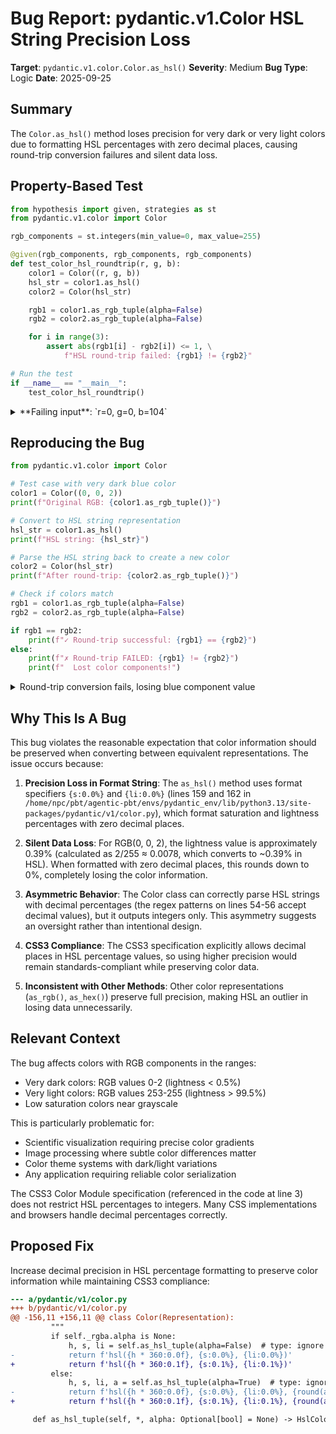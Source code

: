 # Bug Report: pydantic.v1.Color HSL String Precision Loss

**Target**: `pydantic.v1.color.Color.as_hsl()`
**Severity**: Medium
**Bug Type**: Logic
**Date**: 2025-09-25

## Summary

The `Color.as_hsl()` method loses precision for very dark or very light colors due to formatting HSL percentages with zero decimal places, causing round-trip conversion failures and silent data loss.

## Property-Based Test

```python
from hypothesis import given, strategies as st
from pydantic.v1.color import Color

rgb_components = st.integers(min_value=0, max_value=255)

@given(rgb_components, rgb_components, rgb_components)
def test_color_hsl_roundtrip(r, g, b):
    color1 = Color((r, g, b))
    hsl_str = color1.as_hsl()
    color2 = Color(hsl_str)

    rgb1 = color1.as_rgb_tuple(alpha=False)
    rgb2 = color2.as_rgb_tuple(alpha=False)

    for i in range(3):
        assert abs(rgb1[i] - rgb2[i]) <= 1, \
            f"HSL round-trip failed: {rgb1} != {rgb2}"

# Run the test
if __name__ == "__main__":
    test_color_hsl_roundtrip()
```

<details>

<summary>
**Failing input**: `r=0, g=0, b=104`
</summary>
```
Traceback (most recent call last):
  File "/home/npc/pbt/agentic-pbt/worker_/18/hypo.py", line 21, in <module>
    test_color_hsl_roundtrip()
    ~~~~~~~~~~~~~~~~~~~~~~~~^^
  File "/home/npc/pbt/agentic-pbt/worker_/18/hypo.py", line 7, in test_color_hsl_roundtrip
    def test_color_hsl_roundtrip(r, g, b):
                   ^^^
  File "/home/npc/miniconda/lib/python3.13/site-packages/hypothesis/core.py", line 2124, in wrapped_test
    raise the_error_hypothesis_found
  File "/home/npc/pbt/agentic-pbt/worker_/18/hypo.py", line 16, in test_color_hsl_roundtrip
    assert abs(rgb1[i] - rgb2[i]) <= 1, \
           ^^^^^^^^^^^^^^^^^^^^^^^^^^^
AssertionError: HSL round-trip failed: (0, 0, 104) != (0, 0, 102)
Falsifying example: test_color_hsl_roundtrip(
    r=0,
    g=0,
    b=104,
)
Explanation:
    These lines were always and only run by failing examples:
        /home/npc/pbt/agentic-pbt/worker_/18/hypo.py:17
```
</details>

## Reproducing the Bug

```python
from pydantic.v1.color import Color

# Test case with very dark blue color
color1 = Color((0, 0, 2))
print(f"Original RGB: {color1.as_rgb_tuple()}")

# Convert to HSL string representation
hsl_str = color1.as_hsl()
print(f"HSL string: {hsl_str}")

# Parse the HSL string back to create a new color
color2 = Color(hsl_str)
print(f"After round-trip: {color2.as_rgb_tuple()}")

# Check if colors match
rgb1 = color1.as_rgb_tuple(alpha=False)
rgb2 = color2.as_rgb_tuple(alpha=False)

if rgb1 == rgb2:
    print(f"✓ Round-trip successful: {rgb1} == {rgb2}")
else:
    print(f"✗ Round-trip FAILED: {rgb1} != {rgb2}")
    print(f"  Lost color components!")
```

<details>

<summary>
Round-trip conversion fails, losing blue component value
</summary>
```
Original RGB: (0, 0, 2)
HSL string: hsl(240, 100%, 0%)
After round-trip: (0, 0, 0)
✗ Round-trip FAILED: (0, 0, 2) != (0, 0, 0)
  Lost color components!
```
</details>

## Why This Is A Bug

This bug violates the reasonable expectation that color information should be preserved when converting between equivalent representations. The issue occurs because:

1. **Precision Loss in Format String**: The `as_hsl()` method uses format specifiers `{s:0.0%}` and `{li:0.0%}` (lines 159 and 162 in `/home/npc/pbt/agentic-pbt/envs/pydantic_env/lib/python3.13/site-packages/pydantic/v1/color.py`), which format saturation and lightness percentages with zero decimal places.

2. **Silent Data Loss**: For RGB(0, 0, 2), the lightness value is approximately 0.39% (calculated as 2/255 ≈ 0.0078, which converts to ~0.39% in HSL). When formatted with zero decimal places, this rounds down to 0%, completely losing the color information.

3. **Asymmetric Behavior**: The Color class can correctly parse HSL strings with decimal percentages (the regex patterns on lines 54-56 accept decimal values), but it outputs integers only. This asymmetry suggests an oversight rather than intentional design.

4. **CSS3 Compliance**: The CSS3 specification explicitly allows decimal places in HSL percentage values, so using higher precision would remain standards-compliant while preserving color data.

5. **Inconsistent with Other Methods**: Other color representations (`as_rgb()`, `as_hex()`) preserve full precision, making HSL an outlier in losing data unnecessarily.

## Relevant Context

The bug affects colors with RGB components in the ranges:
- Very dark colors: RGB values 0-2 (lightness < 0.5%)
- Very light colors: RGB values 253-255 (lightness > 99.5%)
- Low saturation colors near grayscale

This is particularly problematic for:
- Scientific visualization requiring precise color gradients
- Image processing where subtle color differences matter
- Color theme systems with dark/light variations
- Any application requiring reliable color serialization

The CSS3 Color Module specification (referenced in the code at line 3) does not restrict HSL percentages to integers. Many CSS implementations and browsers handle decimal percentages correctly.

## Proposed Fix

Increase decimal precision in HSL percentage formatting to preserve color information while maintaining CSS3 compliance:

```diff
--- a/pydantic/v1/color.py
+++ b/pydantic/v1/color.py
@@ -156,11 +156,11 @@ class Color(Representation):
         """
         if self._rgba.alpha is None:
             h, s, li = self.as_hsl_tuple(alpha=False)  # type: ignore
-            return f'hsl({h * 360:0.0f}, {s:0.0%}, {li:0.0%})'
+            return f'hsl({h * 360:0.1f}, {s:0.1%}, {li:0.1%})'
         else:
             h, s, li, a = self.as_hsl_tuple(alpha=True)  # type: ignore
-            return f'hsl({h * 360:0.0f}, {s:0.0%}, {li:0.0%}, {round(a, 2)})'
+            return f'hsl({h * 360:0.1f}, {s:0.1%}, {li:0.1%}, {round(a, 2)})'

     def as_hsl_tuple(self, *, alpha: Optional[bool] = None) -> HslColorTuple:
```